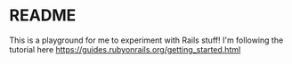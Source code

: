 # README

This is a playground for me to experiment with Rails stuff! I'm following the tutorial here https://guides.rubyonrails.org/getting_started.html
